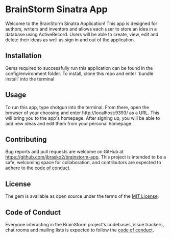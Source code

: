 # BrainStorm Sinatra App

Welcome to the BrainStorm Sinatra Application! This app is designed for authors, writers and inventors and allows each user to store an idea in a database using ActiveRecord. Users will be able to create, view, edit and delete their ideas as well as sign in and out of the application.

## Installation

Gems required to successfully run this application can be found in the config/environment folder.
To install, clone this repo and enter 'bundle install' into the terminal

## Usage

To run this app, type shotgun into the terminal. From there, open the browser of your choosing and enter http://localhost:9393/ as a URL. This will bring you to the app's homepage. After signing up, you will be able to add new ideas and edit them from your personal homepage.

## Contributing

Bug reports and pull requests are welcome on GitHub at https://github.com/jbrasko2/brainstorm-app. This project is intended to be a safe, welcoming space for collaboration, and contributors are expected to adhere to the [code of conduct](https://github.com/jbrasko2/solar_system_project/blob/master/CODE_OF_CONDUCT.md).


## License

The gem is available as open source under the terms of the [MIT License](https://opensource.org/licenses/MIT).

## Code of Conduct

Everyone interacting in the BrainStorm project's codebases, issue trackers, chat rooms and mailing lists is expected to follow the [code of conduct](https://github.com/jbrasko2/brainstorm-app/blob/master/CODE_OF_CONDUCT.md).